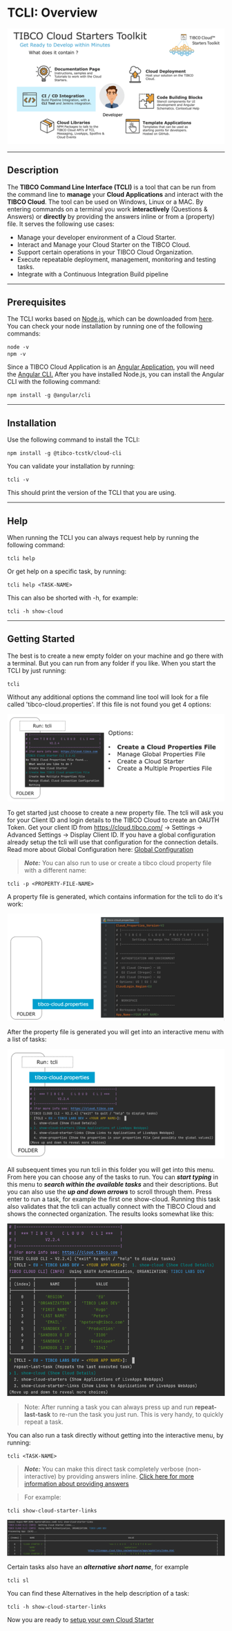 # TCLI: Overview

![TCLI_Toolkit_Overview](imgs/001_Toolkit.png)

---

## Description
The **TIBCO Command Line Interface (TCLI)** is a tool that can be run from the command line to **manage** your **Cloud Applications** and interact with the **TIBCO Cloud**. The tool can be used on Windows, Linux or a MAC. By entering commands on a terminal you work **interactively** (Questions & Answers) or **directly** by providing the answers inline or from a (property) file. It serves the following use cases:

* Manage your developer environment of a Cloud Starter.
* Interact and Manage your Cloud Starter on the TIBCO Cloud.
* Support certain operations in your TIBCO Cloud Organization.
* Execute repeatable deployment, management, monitoring and testing tasks.
* Integrate with a Continuous Integration Build pipeline

---

## Prerequisites

The TCLI works based on <a href="https://nodejs.org/en/download/" target="_blank">Node.js</a>, which can be downloaded from <a href="https://nodejs.org/en/download/" target="_blank">here</a>.
You can check your node installation by running one of the following commands:

```console
node -v
npm -v
```

Since a TIBCO Cloud Application is an <a href="https://angular.io/" target="_blank">Angular Application</a>, you will need the <a href="https://cli.angular.io/" target="_blank">Angular CLI.</a> After you have installed Node.js, you can install the Angular CLI with the following command:

```console
npm install -g @angular/cli
```

---

## Installation

Use the following command to install the TCLI:

```console
npm install -g @tibco-tcstk/cloud-cli
```

You can validate your installation by running:

```console
tcli -v
```

This should print the version of the TCLI that you are using.

---

## Help
When running the TCLI you can always request help by running the following command:

```console
tcli help
```

Or get help on a specific task, by running:

```console
tcli help <TASK-NAME>
```

This can also be shorted with -h, for example:

```console
tcli -h show-cloud
```

---

## Getting Started
The best is to create a new empty folder on your machine and go there with a terminal. But you can run from any folder if you like. When you start the TCLI by just running:

```console
tcli 
```

Without any additional options the command line tool will look for a file called 'tibco-cloud.properties'. If this file is not found you get 4 options:

![TCLI_New_Folder](imgs/001_New_Folder.png#zoom)

To get started just choose to create a new property file. The tcli will ask you for your Client ID and login details to the TIBCO Cloud to create an OAUTH Token. Get your client ID from https://cloud.tibco.com/ -> Settings -> Advanced Settings -> Display Client ID. If you have a global configuration already setup the tcli will use that configuration for the connection details. Read more about Global Configuration here: [Global Configuration](./002_Global_Configuration.md#zoom)

> ***Note:*** You can also run to use or create a tibco cloud property file with a different name:

```console
tcli -p <PROPERTY-FILE-NAME>
```

A property file is generated, which contains information for the tcli to do it's work:

![TCLI_New_Folder](imgs/001_Prop_File.png#zoom)

After the property file is generated you will get into an interactive menu with a list of tasks:

![TCLI_Tasks](imgs/001_Tasks.png#zoom)

All subsequent times you run tcli in this folder you will get into this menu. From here you can choose any of the tasks to run. You can ***start typing*** in this menu to ***search within the available tasks*** and their descriptions. But you can also use the ***up and down arrows*** to scroll through them. Press enter to run a task, for example the first one show-cloud. Running this task also validates that the tcli can actually connect with the TIBCO Cloud and shows the connected organization. The results looks somewhat like this:

![TCLI_Show_Cloud](imgs/001_Show_Cloud.png)

> Note: After running a task you can always press up and run **repeat-last-task** to re-run the task you just run. This is very handy, to quickly repeat a task.

You can also run a task directly without getting into the interactive menu, by running:

```console
tcli <TASK-NAME>
```

> ***Note:*** You can make this direct task completely verbose (non-interactive) by providing answers inline. [Click here for more information about providing answers](./006_Passing_In_Answers.md#zoom)


> For example:

```console
tcli show-cloud-starter-links
```

![TCLI_Show_Links](imgs/001_Show_Links.png#zoom)

Certain tasks also have an ***alternative short name***, for example

```console
tcli sl
```

You can find these Alternatives in the help description of a task:

```console
tcli -h show-cloud-starter-links
```

Now you are ready to [setup your own Cloud Starter](./003_Get_Started_With_Cloud_Starters.md#zoom)

